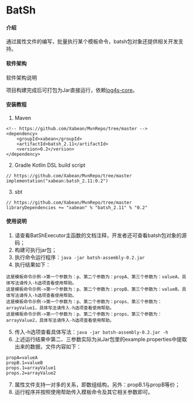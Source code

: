 # BatSh

#### 介绍
通过属性文件的编写，批量执行某个模板命令，batsh包对象还提供相关开发支持。

#### 软件架构
软件架构说明

项目构建完成后可打包为Jar直接运行，依赖[log4s-core](https://github.com/Xabean/MvnRepo/tree/master/xabean/log4s-core_2.11)。

#### 安装教程

1. Maven
```
<!-- https://github.com/Xabean/MvnRepo/tree/master -->
<dependency>
    <groupId>xabean</groupId>
    <artifactId>batsh_2.11</artifactId>
    <version>0.2</version>
</dependency>
```
2. Gradle Kotlin DSL build script
```
// https://github.com/Xabean/MvnRepo/tree/master
implementation("xabean:batsh_2.11:0.2")
```
3. sbt
```
// https://github.com/Xabean/MvnRepo/tree/master
libraryDependencies += "xabean" % "batsh_2.11" % "0.2"
```

#### 使用说明

1. 请查看BatShExecutor主函数的文档注释，开发者还可查看batsh包对象的源码；
2. 构建可执行jar包；
3. 执行命令运行程序：```java -jar batsh-assembly-0.2.jar```
4. 执行结果如下： 
```
这是模板命令示例->第一个参数为：p、第二个参数为：propA、第三个参数为：valueA，具体写法请传入-h选项查看使用帮助。
这是模板命令示例->第一个参数为：p、第二个参数为：propB、第三个参数为：valueB，具体写法请传入-h选项查看使用帮助。
这是模板命令示例->第一个参数为：p、第二个参数为：props、第三个参数为：arrayValue1，具体写法请传入-h选项查看使用帮助。
这是模板命令示例->第一个参数为：p、第二个参数为：props、第三个参数为：arrayValue2，具体写法请传入-h选项查看使用帮助。
```
5. 传入-h选项查看具体写法：```java -jar batsh-assembly-0.2.jar -h```
6. 上述运行结果中第二、三参数实际为从Jar包里的example.properties中提取出来的数据，文件内容如下：   
```
propA=valueA
propB.1=valueB
props.1=arrayValue1
props.2=arrayValue2
```
7. 属性文件支持一对多的关系，即数组结构，另外：propB.1与propB等价；
8. 运行程序并按照使用帮助传入模板命令及其它相关参数即可。
